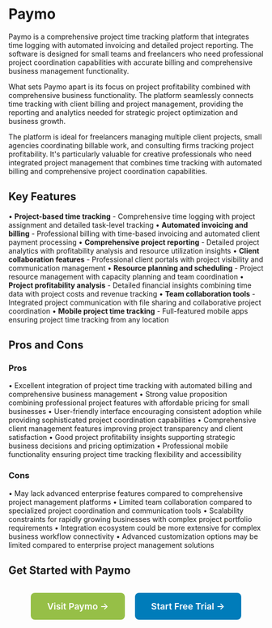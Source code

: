 # Paymo

Paymo is a comprehensive project time tracking platform that integrates time logging with automated invoicing and detailed project reporting. The software is designed for small teams and freelancers who need professional project coordination capabilities with accurate billing and comprehensive business management functionality.

What sets Paymo apart is its focus on project profitability combined with comprehensive business functionality. The platform seamlessly connects time tracking with client billing and project management, providing the reporting and analytics needed for strategic project optimization and business growth.

The platform is ideal for freelancers managing multiple client projects, small agencies coordinating billable work, and consulting firms tracking project profitability. It's particularly valuable for creative professionals who need integrated project management that combines time tracking with automated billing and comprehensive project coordination capabilities.

## Key Features

• **Project-based time tracking** - Comprehensive time logging with project assignment and detailed task-level tracking
• **Automated invoicing and billing** - Professional billing with time-based invoicing and automated client payment processing
• **Comprehensive project reporting** - Detailed project analytics with profitability analysis and resource utilization insights
• **Client collaboration features** - Professional client portals with project visibility and communication management
• **Resource planning and scheduling** - Project resource management with capacity planning and team coordination
• **Project profitability analysis** - Detailed financial insights combining time data with project costs and revenue tracking
• **Team collaboration tools** - Integrated project communication with file sharing and collaborative project coordination
• **Mobile project time tracking** - Full-featured mobile apps ensuring project time tracking from any location

## Pros and Cons

### Pros
• Excellent integration of project time tracking with automated billing and comprehensive business management
• Strong value proposition combining professional project features with affordable pricing for small businesses
• User-friendly interface encouraging consistent adoption while providing sophisticated project coordination capabilities
• Comprehensive client management features improving project transparency and client satisfaction
• Good project profitability insights supporting strategic business decisions and pricing optimization
• Professional mobile functionality ensuring project time tracking flexibility and accessibility

### Cons
• May lack advanced enterprise features compared to comprehensive project management platforms
• Limited team collaboration compared to specialized project coordination and communication tools
• Scalability constraints for rapidly growing businesses with complex project portfolio requirements
• Integration ecosystem could be more extensive for complex business workflow connectivity
• Advanced customization options may be limited compared to enterprise project management solutions

## Get Started with Paymo

<div style="text-align: center; margin: 2rem 0;">
  <a href="https://paymoapp.com" target="_blank" rel="noopener noreferrer" style="display: inline-block; background: #96BF47; color: white; padding: 1rem 2rem; text-decoration: none; border-radius: 8px; font-weight: 600; font-size: 1.1rem; margin-right: 1rem;">Visit Paymo →</a>
  <a href="https://paymoapp.com/signup" target="_blank" rel="noopener noreferrer" style="display: inline-block; background: #007cba; color: white; padding: 1rem 2rem; text-decoration: none; border-radius: 8px; font-weight: 600; font-size: 1.1rem;">Start Free Trial →</a>
</div>
